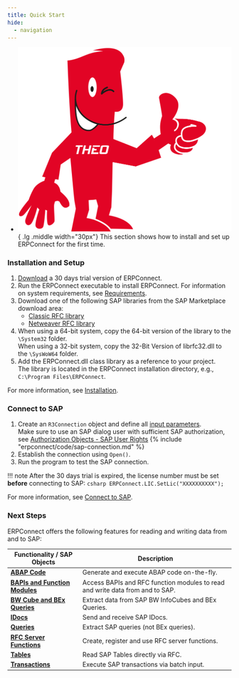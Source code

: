 ```yaml
---
title: Quick Start
hide:
  - navigation
---
```


<div class="grid cards" markdown>

-   ![img](assets/theo-thumbs.png){ .lg .middle width="30px"} This section shows how to install and set up ERPConnect for the first time.

</div>

### Installation and Setup

1. [Download](https://theobald-software.com/testversion-herunterladen) a 30 days trial version of ERPConnect.
2. Run the ERPConnect executable to install ERPConnect.
For information on system requirements, see [Requirements](documentation/introduction/requirements.md).
3. Download one of the following SAP libraries from the SAP Marketplace download area: 
	- [Classic RFC library](documentation/introduction/saplibraries.md#client-protocol-rfc-librfc32dll)
	- [Netweaver RFC library](documentation/introduction/saplibraries.md#netweaver-rfc-library)
4. When using a 64-bit system, copy the 64-bit version of the library to the `\System32` folder.<br>
When using a 32-bit system, copy the 32-Bit Version of librfc32.dll to the `\SysWoW64` folder.
5. Add the ERPConnect.dll class library as a reference to your project. <br>
The library is located in the ERPConnect installation directory, e.g., `C:\Program Files\ERPConnect`.

For more information, see [Installation](documentation/introduction/installation.md).

### Connect to SAP

1. Create an `R3Connection` object and define all [input parameters](documentation/sap-connection/log-on-to-sap.md/#input-parameters).<br>
Make sure to use an SAP dialog user with sufficient SAP authorization, see [Authorization Objects - SAP User Rights](samples/authority-objects-sap-user-rights.md)
{% include "erpconnect/code/sap-connection.md" %}
2. Establish the connection using `Open()`.
3. Run the program to test the SAP connection.

!!! note
	After the 30 days trial is expired, the license number must be set **before** connecting to SAP:
	``` csharp
	ERPConnect.LIC.SetLic("XXXXXXXXXX");
	```

For more information, see [Connect to SAP](documentation/sap-connection/log-on-to-sap.md).

### Next Steps

ERPConnect offers the following features for reading and writing data from and to SAP:

|  Functionality / SAP Objects  |  Description   |  
|----------|-------------|
|  [__ABAP Code__](documentation/abap/index.md) | Generate and execute ABAP code on-the-fly. |
|   [__BAPIs and Function Modules__](documentation/bapis-and-function-modules/index.md) | Access BAPIs and RFC function modules to read and write data from and to SAP. |
|   [__BW Cube and BEx Queries__](documentation/bw-cubes-and-bw-queries/index.md) | Extract data from SAP BW InfoCubes and BEx Queries. |
|   [__IDocs__](documentation/idocs/index.md) | Send and receive SAP IDocs. |
|   [__Queries__](documentation/queries/index.md) | Extract SAP queries (not BEx queries). |
|   [__RFC Server Functions__](documentation/rfc-server/index.md) | Create, register and use RFC server functions. |
|   [__Tables__](documentation/table/index.md) | Read SAP Tables directly via RFC. |
|   [__Transactions__](documentation/transactions/index.md) | Execute SAP transactions via batch input. |

